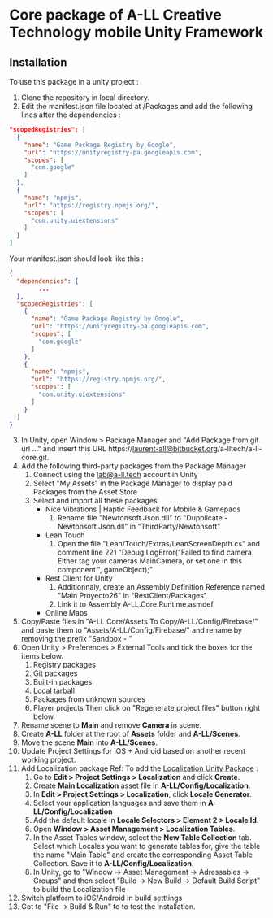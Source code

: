 # Core package of A-LL Creative Technology mobile Unity Framework

## Installation

To use this package in a unity project :

1. Clone the repository in local directory.
2. Edit the manifest.json file located at <your unity project>/Packages and add the following lines after the dependencies :
```json
"scopedRegistries": [
  {
    "name": "Game Package Registry by Google",
    "url": "https://unityregistry-pa.googleapis.com",
    "scopes": [
      "com.google"
    ]
  },
  {
    "name": "npmjs",
    "url": "https://registry.npmjs.org/",
    "scopes": [
      "com.unity.uiextensions"
    ]
  }
]
```
Your manifest.json should look like this :
```json
{
  "dependencies": {
    	...
  },
  "scopedRegistries": [
    {
      "name": "Game Package Registry by Google",
      "url": "https://unityregistry-pa.googleapis.com",
      "scopes": [
        "com.google"
      ]
    },
    {
      "name": "npmjs",
      "url": "https://registry.npmjs.org/",
      "scopes": [
        "com.unity.uiextensions"
      ]
    }
  ]
}
```
3. In Unity, open Window > Package Manager and "Add Package from git url ..." and insert this URL https://laurent-all@bitbucket.org/a-lltech/a-ll-core.git.
4. Add the following third-party packages from the Package Manager
    1. Connect using the lab@a-ll.tech account in Unity
    2. Select "My Assets" in the Package Manager to display paid Packages from the Asset Store
    3. Select and import all these packages
        - Nice Vibrations | Haptic Feedback for Mobile & Gamepads
            1. Rename file "Newtonsoft.Json.dll" to "Dupplicate - Newtonsoft.Json.dll" in "ThirdParty/Newtonsoft"
        - Lean Touch
            1. Open the file "Lean/Touch/Extras/LeanScreenDepth.cs" and comment line 221 "Debug.LogError("Failed to find camera. Either tag your cameras MainCamera, or set one in this component.", gameObject);"
        - Rest Client for Unity 
            1. Additionnaly, create an Assembly Definition Reference named "Main Proyecto26" in "RestClient/Packages"
            2. Link it to Assembly A-LL.Core.Runtime.asmdef
        - Online Maps
5. Copy/Paste files in "A-LL Core/Assets To Copy/A-LL/Config/Firebase/" and paste them to "Assets/A-LL/Config/Firebase/" and rename by removing the prefix "Sandbox - "
6. Open Unity > Preferences > External Tools and tick the boxes for the items below.
    1. Registry packages
    2. Git packages
    3. Built-in packages
    4. Local tarball
    5. Packages from unknown sources
    6. Player projects
    Then click on "Regenerate project files" button right below. 
7. Rename scene to **Main** and remove **Camera** in scene.
8. Create **A-LL** folder at the root of **Assets** folder and **A-LL/Scenes**. 
9. Move the scene **Main** into **A-LL/Scenes**.
10. Update Project Settings for iOS + Android based on another recent working project.
11. Add Localization package
    Ref: To add the [Localization Unity Package](https://docs.unity3d.com/Packages/com.unity.localization@0.9/manual/Installation.html) :
    1. Go to **Edit > Project Settings > Localization** and click **Create**.
    2. Create **Main Localization** asset file in **A-LL/Config/Localization**.
    3. In **Edit > Project Settings > Localization**, click **Locale Generator**.
    4. Select your application languages and save them in **A-LL/Config/Localization**
    5. Add the default locale in **Locale Selectors > Element 2 > Locale Id**.
    6. Open **Window > Asset Management > Localization Tables**.
    7. In the Asset Tables window, select the **New Table Collection** tab. Select which Locales you want to generate tables for, give the table the name "Main Table" and create the corresponding Asset Table Collection. Save it to **A-LL/Config/Localization**.
    8. In Unity, go to "Window -> Asset Management -> Adressables -> Groups" and then select "Build -> New Build -> Default Build Script" to build the Localization file
13. Switch platform to iOS/Android in build setttings
14. Got to "File -> Build & Run" to to test the installation.
